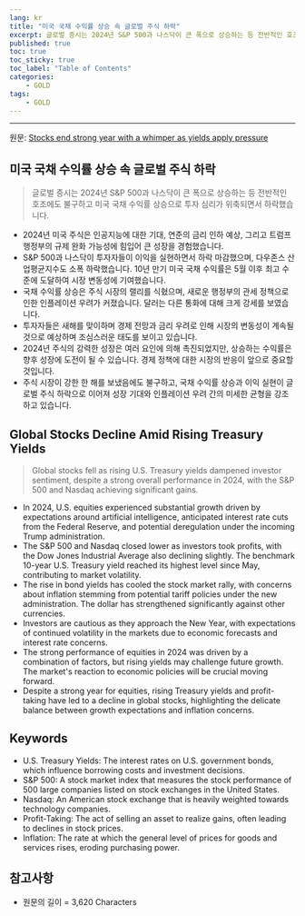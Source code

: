 ```yaml
---
lang: kr
title: "미국 국채 수익률 상승 속 글로벌 주식 하락"
excerpt: 글로벌 증시는 2024년 S&P 500과 나스닥이 큰 폭으로 상승하는 등 전반적인 호조에도 불구하고 미국 국채 수익률 상승으로 투자 심리가 위축되면서 하락했습니다.
published: true
toc: true
toc_sticky: true
toc_label: "Table of Contents"
categories:
    - GOLD
tags:
    - GOLD
---
```


---

  원문: [Stocks end strong year with a whimper as yields apply pressure](https://www.investing.com/news/economy-news/asian-stocks-dollar-hold-their-own-to-close-out-strong-2024-3792202)

## 미국 국채 수익률 상승 속 글로벌 주식 하락

> 글로벌 증시는 2024년 S&P 500과 나스닥이 큰 폭으로 상승하는 등 전반적인 호조에도 불구하고 미국 국채 수익률 상승으로 투자 심리가 위축되면서 하락했습니다.


- 2024년 미국 주식은 인공지능에 대한 기대, 연준의 금리 인하 예상, 그리고 트럼프 행정부의 규제 완화 가능성에 힘입어 큰 성장을 경험했습니다.
- S&P 500과 나스닥이 투자자들이 이익을 실현하면서 하락 마감했으며, 다우존스 산업평균지수도 소폭 하락했습니다. 10년 만기 미국 국채 수익률은 5월 이후 최고 수준에 도달하여 시장 변동성에 기여했습니다.
- 국채 수익률 상승은 주식 시장의 랠리를 식혔으며, 새로운 행정부의 관세 정책으로 인한 인플레이션 우려가 커졌습니다. 달러는 다른 통화에 대해 크게 강세를 보였습니다.
- 투자자들은 새해를 맞이하며 경제 전망과 금리 우려로 인해 시장의 변동성이 계속될 것으로 예상하며 조심스러운 태도를 보이고 있습니다.
- 2024년 주식의 강력한 성장은 여러 요인에 의해 촉진되었지만, 상승하는 수익률은 향후 성장에 도전이 될 수 있습니다. 경제 정책에 대한 시장의 반응이 앞으로 중요할 것입니다.
- 주식 시장이 강한 한 해를 보냈음에도 불구하고, 국채 수익률 상승과 이익 실현이 글로벌 주식 하락으로 이어져 성장 기대와 인플레이션 우려 간의 미세한 균형을 강조하고 있습니다.

## Global Stocks Decline Amid Rising Treasury Yields

> Global stocks fell as rising U.S. Treasury yields dampened investor sentiment, despite a strong overall performance in 2024, with the S&P 500 and Nasdaq achieving significant gains.


- In 2024, U.S. equities experienced substantial growth driven by expectations around artificial intelligence, anticipated interest rate cuts from the Federal Reserve, and potential deregulation under the incoming Trump administration.
- The S&P 500 and Nasdaq closed lower as investors took profits, with the Dow Jones Industrial Average also declining slightly. The benchmark 10-year U.S. Treasury yield reached its highest level since May, contributing to market volatility.
- The rise in bond yields has cooled the stock market rally, with concerns about inflation stemming from potential tariff policies under the new administration. The dollar has strengthened significantly against other currencies.
- Investors are cautious as they approach the New Year, with expectations of continued volatility in the markets due to economic forecasts and interest rate concerns.
- The strong performance of equities in 2024 was driven by a combination of factors, but rising yields may challenge future growth. The market's reaction to economic policies will be crucial moving forward.
- Despite a strong year for equities, rising Treasury yields and profit-taking have led to a decline in global stocks, highlighting the delicate balance between growth expectations and inflation concerns.

## Keywords

- U.S. Treasury Yields: The interest rates on U.S. government bonds, which influence borrowing costs and investment decisions.
- S&P 500: A stock market index that measures the stock performance of 500 large companies listed on stock exchanges in the United States.
- Nasdaq: An American stock exchange that is heavily weighted towards technology companies.
- Profit-Taking: The act of selling an asset to realize gains, often leading to declines in stock prices.
- Inflation: The rate at which the general level of prices for goods and services rises, eroding purchasing power.

## 참고사항

- 원문의 길이 = 3,620 Characters

